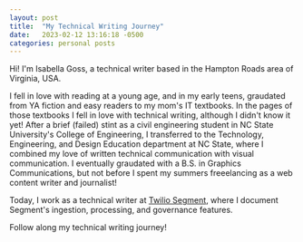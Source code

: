 ```yaml
---
layout: post
title:  "My Technical Writing Journey"
date:   2023-02-12 13:16:18 -0500
categories: personal posts
---
```


Hi! I'm Isabella Goss, a technical writer based in the Hampton Roads area of Virginia, USA. 

I fell in love with reading at a young age, and in my early teens, graudated from YA fiction and easy readers to my mom's IT textbooks. In the pages of those textbooks I fell in love with technical writing, although I didn't know it yet! After a brief (failed) stint as  a civil engineering student in NC State University's College of Engineering, I transferred to the Technology, Engineering, and Design Education department at NC State, where I combined my love of written technical communication with visual communication. I eventually graudated with a B.S. in Graphics Communications, but not before I spent my summers freeelancing as a web content writer and journalist! 

Today, I work as a technical writer at [Twilio Segment](https://segment.com/), where I document Segment's ingestion, processing, and governance features.

Follow along my technical writing journey!
